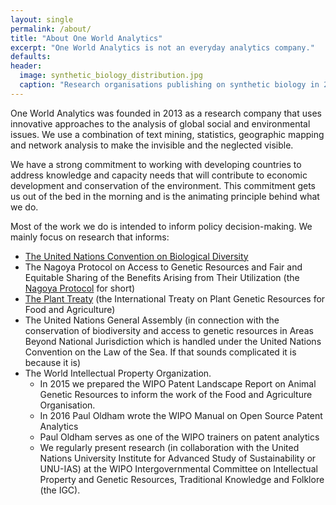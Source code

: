 ```yaml
--- 
layout: single 
permalink: /about/ 
title: "About One World Analytics" 
excerpt: "One World Analytics is not an everyday analytics company." 
defaults: 
header:
  image: synthetic_biology_distribution.jpg
  caption: "Research organisations publishing on synthetic biology in 2010: [**Paul Oldham, Stephen Hall and Geoff Burton in PLOS ONE**](http://journals.plos.org/plosone/article?id=10.1371/journal.pone.0034368)"
---
```


One World Analytics was founded in 2013 as a research company that uses innovative
approaches to the analysis of global social and environmental issues. We use a
combination of text mining, statistics, geographic mapping and network analysis to make the
invisible and the neglected visible.

We have a strong commitment to working with developing countries to address
knowledge and capacity needs that will contribute to economic development and
conservation of the environment. This commitment gets us out of the bed in the
morning and is the animating principle behind what we do.

Most of the work we do is intended to inform policy decision-making. We mainly
focus on research that informs:

- [The United Nations Convention on Biological Diversity](https://www.cbd.int/) 
- The Nagoya Protocol on Access to Genetic Resources and Fair and Equitable
Sharing of the Benefits Arising from Their Utilization (the [Nagoya
Protocol](https://www.cbd.int/abs/about/) for short) 
- [The Plant Treaty](http://www.fao.org/plant-treaty/en/) (the International
Treaty on Plant Genetic Resources for Food and Agriculture) 
- The United Nations General Assembly (in connection with the
conservation of biodiversity and access to genetic resources in Areas Beyond
National Jurisdiction which is handled under the United Nations Convention on
the Law of the Sea. If that sounds complicated it is because it is) 
- The World Intellectual Property Organization. 
  - In 2015 we prepared the WIPO Patent Landscape Report on Animal Genetic
  Resources to inform the work of the Food and Agriculture Organisation. 
  - In 2016 Paul Oldham wrote the WIPO Manual on Open Source Patent Analytics 
  - Paul Oldham serves as one of the WIPO trainers on patent analytics 
  - We regularly present research (in collaboration with the
United Nations University Institute for Advanced Study of Sustainability or
UNU-IAS) at the WIPO Intergovernmental Committee on Intellectual Property and
Genetic Resources, Traditional Knowledge and Folklore (the IGC).
  
  
 





